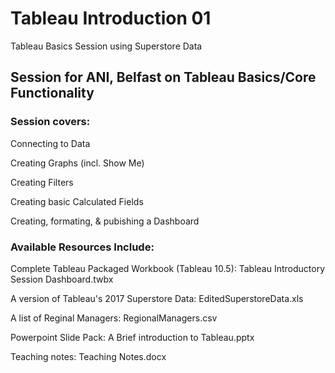 # Tableau Introduction 01
Tableau Basics Session using Superstore Data

## Session for ANI, Belfast on Tableau Basics/Core Functionality
### Session covers:

Connecting to Data

Creating Graphs (incl. Show Me)

Creating Filters

Creating basic Calculated Fields

Creating, formating, & pubishing a Dashboard





### Available Resources Include:
Complete Tableau Packaged Workbook (Tableau 10.5): Tableau Introductory Session Dashboard.twbx

A version of Tableau's 2017 Superstore Data: EditedSuperstoreData.xls

A list of Reginal Managers: RegionalManagers.csv

Powerpoint Slide Pack: A Brief introduction to Tableau.pptx

Teaching notes: Teaching Notes.docx
